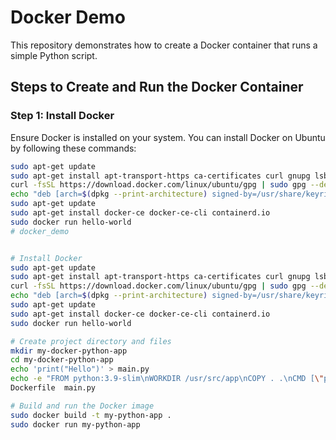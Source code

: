 # Docker Demo

This repository demonstrates how to create a Docker container that runs a simple Python script.

## Steps to Create and Run the Docker Container

### Step 1: Install Docker

Ensure Docker is installed on your system. You can install Docker on Ubuntu by following these commands:

```sh
sudo apt-get update
sudo apt-get install apt-transport-https ca-certificates curl gnupg lsb-release
curl -fsSL https://download.docker.com/linux/ubuntu/gpg | sudo gpg --dearmor -o /usr/share/keyrings/docker-archive-keyring.gpg
echo "deb [arch=$(dpkg --print-architecture) signed-by=/usr/share/keyrings/docker-archive-keyring.gpg] https://download.docker.com/linux/ubuntu $(lsb_release -cs) stable" | sudo tee /etc/apt/sources.list.d/docker.list > /dev/null
sudo apt-get update
sudo apt-get install docker-ce docker-ce-cli containerd.io
sudo docker run hello-world
# docker_demo


# Install Docker
sudo apt-get update
sudo apt-get install apt-transport-https ca-certificates curl gnupg lsb-release
curl -fsSL https://download.docker.com/linux/ubuntu/gpg | sudo gpg --dearmor -o /usr/share/keyrings/docker-archive-keyring.gpg
echo "deb [arch=$(dpkg --print-architecture) signed-by=/usr/share/keyrings/docker-archive-keyring.gpg] https://download.docker.com/linux/ubuntu $(lsb_release -cs) stable" | sudo tee /etc/apt/sources.list.d/docker.list > /dev/null
sudo apt-get update
sudo apt-get install docker-ce docker-ce-cli containerd.io
sudo docker run hello-world

# Create project directory and files
mkdir my-docker-python-app
cd my-docker-python-app
echo 'print("Hello")' > main.py
echo -e "FROM python:3.9-slim\nWORKDIR /usr/src/app\nCOPY . .\nCMD [\"python\", \"main.py\"]" > Dockerfile
Dockerfile  main.py

# Build and run the Docker image
sudo docker build -t my-python-app .
sudo docker run my-python-app

